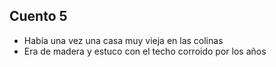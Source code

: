## Cuento 5
- Había una vez una casa muy vieja en las colinas
- Era de madera y estuco con el techo corroido por los años